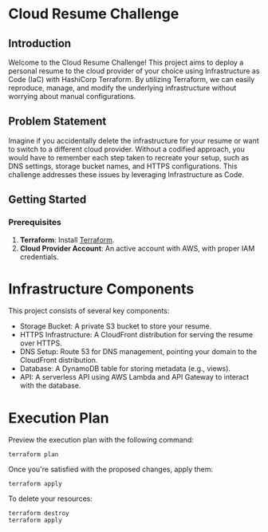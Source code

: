 # Cloud Resume Challenge

## Introduction

Welcome to the Cloud Resume Challenge! This project aims to deploy a personal resume to the cloud provider of your choice using Infrastructure as Code (IaC) with HashiCorp Terraform. By utilizing Terraform, we can easily reproduce, manage, and modify the underlying infrastructure without worrying about manual configurations.

## Problem Statement

Imagine if you accidentally delete the infrastructure for your resume or want to switch to a different cloud provider. Without a codified approach, you would have to remember each step taken to recreate your setup, such as DNS settings, storage bucket names, and HTTPS configurations. This challenge addresses these issues by leveraging Infrastructure as Code.

## Getting Started

### Prerequisites

1. **Terraform**: Install [Terraform](https://www.terraform.io/downloads.html).
2. **Cloud Provider Account**: An active account with AWS, with proper IAM credentials.


# Infrastructure Components

This project consists of several key components:

- Storage Bucket: A private S3 bucket to store your resume.
- HTTPS Infrastructure: A CloudFront distribution for serving the resume over HTTPS.
- DNS Setup: Route 53 for DNS management, pointing your domain to the CloudFront distribution.
- Database: A DynamoDB table for storing metadata (e.g., views).
- API: A serverless API using AWS Lambda and API Gateway to interact with the database.

# Execution Plan

Preview the execution plan with the following command:

```
terraform plan
```

Once you're satisfied with the proposed changes, apply them:

```
terraform apply

```

To delete your resources:

```
terraform destroy
terraform apply
```
